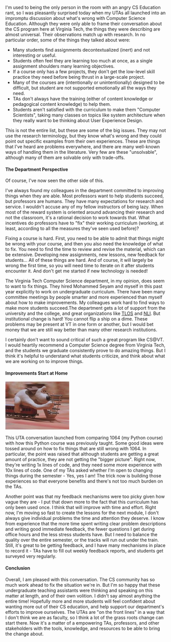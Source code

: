 I'm used to being the only person in the room with an angry CS Education rant, so I was pleasantly surprised today when my UTAs all launched into an impromptu discussion about what's wrong with Computer Science Education. Although they were only able to frame their conversation about the CS program here at Virginia Tech, the things they were describing are almost universal. Their observations match up with research. In no particular order, some of the things they talked about were:

*   Many students find assignments decontextualized (inert) and not interesting or useful.
*   Students often feel they are learning too much at once, as a single assignment shoulders many learning objectives.
*   If a course only has a few projects, they don't get the low-level skill practice they need before being thrust in a large-scale project.
*   Many of the courses are (intentionally or unintentionally) designed to be difficult, but student are not supported emotionally all the ways they need.
*   TAs don't always have the training (either of content knowledge or pedagogical content knowledge) to help them.
*   Students aren't satisfied with the curriculum to make them "Computer Scientists", taking many classes on topics like system architecture when they really want to be thinking about User Experience Design.

This is not the entire list, but these are some of the big issues. They may not use the research terminology, but they know what's wrong and they could point out specific examples from their own experiences. These are things that I've heard are problems everywhere, and there are many well-known ways of handling them in the literature. Very few are these "unsolvable", although many of them are solvable only with trade-offs.

#### The Department Perspective

Of course, I've now seen the other side of this.

I've always found my colleagues in the department committed to improving things when they are able. Most professors want to help students succeed, but professors are humans. They have many expectations for research and service. I wouldn't accuse any of my fellow instructors of being lazy. When most of the reward system is oriented around advancing their research and not the classroom, it's a rational decision to work towards that. What incentives do professors have to "fix" their working curriculum (working, at least, according to all the measures they've seen used before)?

Fixing a course is hard. First, you need to be able to admit that things might be wrong with your course, and then you also need the knowledge of what to fix. You need to find the time to review and revise the material, which can be extensive. Developing new assignments, new lessons, new feedback for students... All of these things are hard. And of course, it will largely be wrong the first time, so you will need time to iterate on it after students encounter it. And don't get me started if new technology is needed!


The Virginia Tech Computer Science department, in my opinion, does seem to want to fix things. They hired Mohammed Seyam and myself in this past year explicitly to work on undergraduate curriculum. There have been many committee meetings by people smarter and more experienced than myself about how to make improvements. My colleagues work hard to find ways to make more students succeed.The department gets a lot of support from the university and the college, and great organizations like [TLOS](https://tlos.vt.edu/) and [NLI](https://nli.tlos.vt.edu/). But institutional change is hard! You cannot flip a ship on a dime. These problems may be present at VT in one form or another, but I would bet money that we are still way better than many other research institutions.

  

I certainly don't want to sound critical of such a great program like CS@VT. I would heartily recommend a Computer Science degree from Virginia Tech, and the students we graduate consistently prove to do amazing things. But I think it's helpful to understand what students criticize, and think about what we are working on to improve things.

#### Improvements Start at Home

![A dog laying down train tracks while riding a train](/images/gromit_train.jpg) 

This UTA conversation launched from comparing 1064 (my Python course) with how this Python course was previously taught. Some good ideas were tossed around on how to fix things that are still wrong with 1064. In particular, the point was raised that although students are getting a great amount of practice, they are not getting the "bigger picture". Right now, they're writing 1x lines of code, and they need some more experience with 10x lines of code. One of my TAs asked whether I'm open to changing things during the semester - Yes, yes I am! The trick now is building those experiences so that everyone benefits and there's not too much burden on the TAs.

Another point was that my feedback mechanisms were too picky given how vague they are - I put that down more to the fact that this curriculum has only been used once. I think that will improve with time and effort. Right now, I'm moving so fast to create the lessons for the next module, I don't always give individual problems the time and attention they deserve. I know from experience that the more time spent writing clear problem descriptions and writing good immediate feedback, the fewer questions I get during office hours and the less stress students have. But I need to balance the quality over the entire semester, or the tracks will run out under the train. Still, it's great to be getting feedback, and I have many mechanisms in place to record it - TAs have to fill out weekly feedback reports, and students get surveyed very regularly.

#### Conclusion

Overall, I am pleased with this conversation. The CS community has so much work ahead to fix the situation we're in. But I'm so happy that these undergraduate teaching assistants were thinking and speaking on this matter at length, and of their own volition. I didn't say almost anything the entire time! Hopefully more and more students will feel confident about wanting more out of their CS education, and help support our department's efforts to improve ourselves. The UTAs are "on the front lines" in a way that I don't think we are as faculty, so I think a lot of the grass roots change can start there. Now it's a matter of a empowering TAs, professors, and other stakeholders with the tools, knowledge, and resources to be able to bring the change about.
